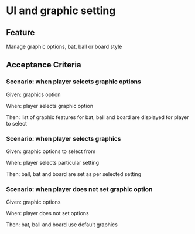# UI and graphic setting

## Feature

Manage graphic options, bat, ball or board style

## Acceptance Criteria

### Scenario: when player selects graphic options

Given: graphics option

When: player selects graphic option

Then: list of graphic features for bat, ball and
board are displayed for player to select

### Scenario: when player selects graphics

Given: graphic options to select from

When: player selects particular setting

Then: ball, bat and board are set as per selected
setting

### Scenario: when player does not set graphic option

Given: graphic options

When: player does not set options

Then: bat, ball and board use default graphics
